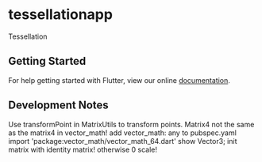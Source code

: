 # tessellationapp

Tessellation

## Getting Started

For help getting started with Flutter, view our online
[documentation](http://flutter.io/).

## Development Notes

Use transformPoint in MatrixUtils to transform points.
Matrix4 not the same as the matrix4 in vector_math!
add vector_math: any to pubspec.yaml
import 'package:vector_math/vector_math_64.dart' show Vector3;
init matrix with identity matrix! otherwise 0 scale!
